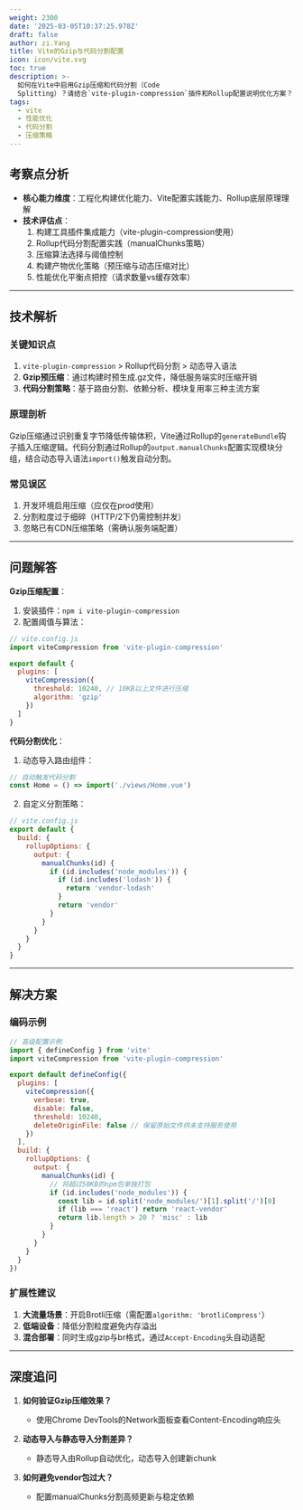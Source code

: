 ```yaml
---
weight: 2300
date: '2025-03-05T10:37:25.978Z'
draft: false
author: zi.Yang
title: Vite的Gzip与代码分割配置
icon: icon/vite.svg
toc: true
description: >-
  如何在Vite中启用Gzip压缩和代码分割（Code
  Splitting）？请结合`vite-plugin-compression`插件和Rollup配置说明优化方案？
tags:
  - vite
  - 性能优化
  - 代码分割
  - 压缩策略
---
```


## 考察点分析

- **核心能力维度**：工程化构建优化能力、Vite配置实践能力、Rollup底层原理理解
- **技术评估点**：
  1. 构建工具插件集成能力（vite-plugin-compression使用）
  2. Rollup代码分割配置实践（manualChunks策略）
  3. 压缩算法选择与阈值控制
  4. 构建产物优化策略（预压缩与动态压缩对比）
  5. 性能优化平衡点把控（请求数量vs缓存效率）

---

## 技术解析

### 关键知识点

1. `vite-plugin-compression` > Rollup代码分割 > 动态导入语法
2. **Gzip预压缩**：通过构建时预生成.gz文件，降低服务端实时压缩开销
3. **代码分割策略**：基于路由分割、依赖分析、模块复用率三种主流方案

### 原理剖析

Gzip压缩通过识别重复字节降低传输体积，Vite通过Rollup的`generateBundle`钩子插入压缩逻辑。代码分割通过Rollup的`output.manualChunks`配置实现模块分组，结合动态导入语法`import()`触发自动分割。

### 常见误区

1. 开发环境启用压缩（应仅在prod使用）
2. 分割粒度过于细碎（HTTP/2下仍需控制并发）
3. 忽略已有CDN压缩策略（需确认服务端配置）

---

## 问题解答

**Gzip压缩配置**：

1. 安装插件：`npm i vite-plugin-compression`
2. 配置阈值与算法：

```javascript
// vite.config.js
import viteCompression from 'vite-plugin-compression'

export default {
  plugins: [
    viteCompression({
      threshold: 10240, // 10KB以上文件进行压缩
      algorithm: 'gzip'
    })
  ]
}
```

**代码分割优化**：

1. 动态导入路由组件：

```javascript
// 自动触发代码分割
const Home = () => import('./views/Home.vue')
```

2. 自定义分割策略：

```javascript
// vite.config.js
export default {
  build: {
    rollupOptions: {
      output: {
        manualChunks(id) {
          if (id.includes('node_modules')) {
            if (id.includes('lodash')) {
              return 'vendor-lodash'
            }
            return 'vendor'
          }
        }
      }
    }
  }
}
```

---

## 解决方案

### 编码示例

```javascript
// 高级配置示例
import { defineConfig } from 'vite'
import viteCompression from 'vite-plugin-compression'

export default defineConfig({
  plugins: [
    viteCompression({
      verbose: true,
      disable: false,
      threshold: 10240,
      deleteOriginFile: false // 保留原始文件供未支持服务使用
    })
  ],
  build: {
    rollupOptions: {
      output: {
        manualChunks(id) {
          // 将超过50KB的npm包单独打包
          if (id.includes('node_modules')) {
            const lib = id.split('node_modules/')[1].split('/')[0]
            if (lib === 'react') return 'react-vendor'
            return lib.length > 20 ? 'misc' : lib
          }
        }
      }
    }
  }
})
```

### 扩展性建议

1. **大流量场景**：开启Brotli压缩（需配置`algorithm: 'brotliCompress'`）
2. **低端设备**：降低分割粒度避免内存溢出
3. **混合部署**：同时生成gzip与br格式，通过`Accept-Encoding`头自动适配

---

## 深度追问

1. **如何验证Gzip压缩效果？**
   - 使用Chrome DevTools的Network面板查看Content-Encoding响应头

2. **动态导入与静态导入分割差异？**
   - 静态导入由Rollup自动优化，动态导入创建新chunk

3. **如何避免vendor包过大？**
   - 配置manualChunks分割高频更新与稳定依赖
